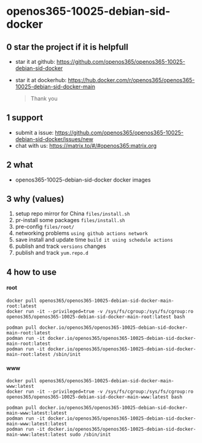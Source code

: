 # openos365-10025-debian-sid-docker

## 0 star the project if it is helpfull

* star it at github: https://github.com/openos365/openos365-10025-debian-sid-docker
* star it at dockerhub: https://hub.docker.com/r/openos365/openos365-10025-debian-sid-docker-main

  > Thank you

## 1 support

* submit a issue: https://github.com/openos365/openos365-10025-debian-sid-docker/issues/new
* chat with us: https://matrix.to/#/#openos365:matrix.org

## 2 what

* openos365-10025-debian-sid-docker docker images
  
## 3 why (values)

1. setup repo mirror for China `files/install.sh`
1. pr-install some packages `files/install.sh`
1. pre-config `files/root/`
1. networking problems `using github actions network`
1. save install and update time `build it using schedule actions`
1. publish and track `versions` changes
1. publish and track `yum.repo.d`

## 4 how to use

#### root
```
docker pull openos365/openos365-10025-debian-sid-docker-main-root:latest
docker run -it --privileged=true -v /sys/fs/cgroup:/sys/fs/cgroup:ro openos365/openos365-10025-debian-sid-docker-main-root:latest bash

podman pull docker.io/openos365/openos365-10025-debian-sid-docker-main-root:latest
podman run -it docker.io/openos365/openos365-10025-debian-sid-docker-main-root:latest
podman run -it docker.io/openos365/openos365-10025-debian-sid-docker-main-root:latest /sbin/init
```
#### www

```
docker pull openos365/openos365-10025-debian-sid-docker-main-www:latest
docker run -it --privileged=true -v /sys/fs/cgroup:/sys/fs/cgroup:ro openos365/openos365-10025-debian-sid-docker-main-www:latest bash

podman pull docker.io/openos365/openos365-10025-debian-sid-docker-main-www:latest:latest
podman run -it docker.io/openos365/openos365-10025-debian-sid-docker-main-www:latest:latest
podman run -it docker.io/openos365/openos365-10025-debian-sid-docker-main-www:latest:latest sudo /sbin/init
```

